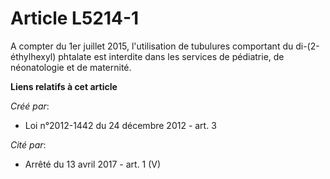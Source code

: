# Article L5214-1

A compter du 1er juillet 2015, l'utilisation de tubulures comportant du di-(2-éthylhexyl) phtalate est interdite dans les
services de pédiatrie, de néonatologie et de maternité.

**Liens relatifs à cet article**

_Créé par_:

  - Loi n°2012-1442 du 24 décembre 2012 - art. 3

_Cité par_:

  - Arrêté du 13 avril 2017 - art. 1 (V)
